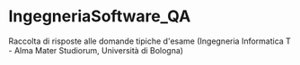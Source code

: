 # IngegneriaSoftware_QA
Raccolta di risposte alle domande tipiche d'esame (Ingegneria Informatica T - Alma Mater Studiorum, Università di Bologna) 
